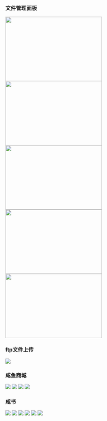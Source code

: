 ### 文件管理面板
<style>
  .wk{
    width:300px;
    height:200;
  }
</style>
<img src="https://github.com/ruoshy/demo/raw/master/rimg/sp.png" class="wk">
<img src="https://github.com/ruoshy/demo/raw/master/rimg/sp2.png" class="wk">
<img src="https://github.com/ruoshy/demo/raw/master/rimg/sp3.png" class="wk">
<img src="https://github.com/ruoshy/demo/raw/master/rimg/sp4.png" class="wk">
<img src="https://github.com/ruoshy/demo/raw/master/rimg/sp5.png" class="wk">



### ftp文件上传

![](https://github.com/ruoshy/demo/blob/master/rimg/ftp.png)  



### 咸鱼商城

![](https://github.com/ruoshy/demo/blob/master/rimg/mall1.png) 
![](https://github.com/ruoshy/demo/blob/master/rimg/mall2.png) 
![](https://github.com/ruoshy/demo/blob/master/rimg/mall3.png) 
![](https://github.com/ruoshy/demo/blob/master/rimg/mall4.png) 



### 咸书

![](https://github.com/ruoshy/demo/blob/master/rimg/rn1.png) 
![](https://github.com/ruoshy/demo/blob/master/rimg/rn2.png) 
![](https://github.com/ruoshy/demo/blob/master/rimg/rn3.png) 
![](https://github.com/ruoshy/demo/blob/master/rimg/rn4.png) 
![](https://github.com/ruoshy/demo/blob/master/rimg/rn5.png) 
![](https://github.com/ruoshy/demo/blob/master/rimg/rn6.png) 
